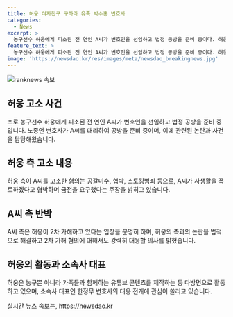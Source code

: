 ```yaml
---
title: 허웅 여자친구 구하라 유족 박수홍 변호사
categories:
  - News
excerpt: >
  농구선수 허웅에게 피소된 전 연인 A씨가 변호인을 선임하고 법정 공방을 준비 중이다. 허웅 측은 A씨가 협박과 폭로를 통해 3억원을 요구했고, A씨는 임신 중절 수술을 허웅에 강요당했다 주장하며 고소했다. 허웅은 이를 부인하고, A씨 측은 2차 가해를 주장하며 법적 대응을 준비 중이다. 형제인 허훈과 함께 활동하는 허웅은 노종언 변호사를 선임하고, 주목받는 변호사 한 대표의 이력이 이목을 끈다.
feature_text: >
  농구선수 허웅에게 피소된 전 연인 A씨가 변호인을 선임하고 법정 공방을 준비 중이다. 허웅 측은 A씨가 협박과 폭로를 통해 3억원을 요구했고, A씨는 임신 중절 수술을 허웅에 강요당했다 주장하며 고소했다. 허웅은 이를 부인하고, A씨 측은 2차 가해를 주장하며 법적 대응을 준비 중이다. 형제인 허훈과 함께 활동하는 허웅은 노종언 변호사를 선임하고, 주목받는 변호사 한 대표의 이력이 이목을 끈다.
image: 'https://newsdao.kr/res/images/meta/newsdao_breakingnews.jpg'
---
```


<p><img src="https://newsdao.kr/res/images/meta/newsdao_breakingnews.jpg" alt="ranknews 속보" /></p>

<h2 data-ke-size="size26">허웅 고소 사건</h2>

<p data-ke-size="size16">프로 농구선수 허웅에게 피소된 전 연인 A씨가 변호인을 선임하고 법정 공방을 준비 중입니다. 노종언 변호사가 A씨를 대리하여 공방을 준비 중이며, 이에 관련된 논란과 사건을 담당해왔습니다.</p>

<h2 data-ke-size="size26">허웅 측 고소 내용</h2>

<p data-ke-size="size16">허웅 측이 A씨를 고소한 혐의는 공갈미수, 협박, 스토킹범죄 등으로, A씨가 사생활을 폭로하겠다고 협박하며 금전을 요구했다는 주장을 밝히고 있습니다.</p>

<h2 data-ke-size="size26">A씨 측 반박</h2>

<p data-ke-size="size16">A씨 측은 허웅이 2차 가해하고 있다는 입장을 분명히 하며, 허웅의 측과의 논란을 법적으로 해결하고 2차 가해 혐의에 대해서도 강력히 대응할 의사를 밝혔습니다.</p>

<h2 data-ke-size="size26">허웅의 활동과 소속사 대표</h2>

<p data-ke-size="size16">허웅은 농구뿐 아니라 가족들과 함께하는 유튜브 콘텐츠를 제작하는 등 다방면으로 활동하고 있으며, 소속사 대표인 한정무 변호사의 대응 전개에 관심이 쏠리고 있습니다.</p>
실시간 뉴스 속보는, <a href="https://newsdao.kr" rel="dofollow">https://newsdao.kr</a>


